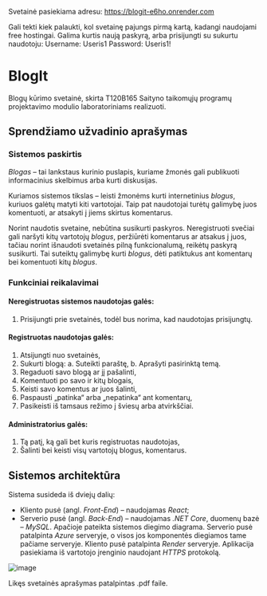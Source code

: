 Svetainė pasiekiama adresu:
https://blogit-e6ho.onrender.com

Gali tekti kiek palaukti, kol svetainę pajungs pirmą kartą, kadangi naudojami free hostingai.
Galima kurtis naują paskyrą, arba prisijungti su sukurtu naudotoju:
Username: Useris1
Password: Useris1!

# BlogIt
Blogų kūrimo svetainė, skirta T120B165 Saityno taikomųjų programų projektavimo modulio laboratoriniams realizuoti. 

## Sprendžiamo užvadinio aprašymas

### Sistemos paskirtis

  *Blogas* – tai lankstaus kurinio puslapis, kuriame žmonės gali publikuoti informacinius
skelbimus arba kurti diskusijas.

  Kuriamos sistemos tikslas – leisti žmonėms kurti internetinius *blogus*, kuriuos galėtų
matyti kiti vartotojai. Taip pat naudotojai turėtų galimybę juos komentuoti, ar atsakyti į jiems
skirtus komentarus.

  Norint naudotis svetaine, nebūtina susikurti paskyros. Neregistruoti svečiai gali naršyti
kitų vartotojų *blogus*, peržiūrėti komentarus ar atsakus į juos, tačiau norint išnaudoti svetainės
pilną funkcionalumą, reikėtų paskyrą susikurti. Tai suteiktų galimybę kurti *blogus*, dėti patiktukus ant komentarų bei komentuoti kitų *blogus*.

### Funkciniai reikalavimai

#### Neregistruotas sistemos naudotojas galės:
1. Prisijungti prie svetainės, todėl bus norima, kad naudotojas prisijungtų.

#### Registruotas naudotojas galės:
1. Atsijungti nuo svetainės,
2. Sukurti blogą:
  a. Suteikti paraštę,
  b. Aprašyti pasirinktą temą.
3.	Regaduoti savo blogą ar jį pašalinti,
4.	Komentuoti po savo ir kitų blogais,
5.	Keisti savo komentus ar juos šalinti,
6.	Paspausti „patinka“ arba „nepatinka“ ant komentarų,
7.	Pasikeisti iš tamsaus režimo į šviesų arba atvirkščiai.

#### Administratorius galės:
1.	Tą patį, ką gali bet kuris registruotas naudotojas,
2.	Šalinti bei keisti visų vartotojų blogus, komentarus.  

## Sistemos architektūra

  Sistema susideda iš dviejų dalių:
- Kliento pusė (angl. *Front-End*) – naudojamas *React*;
- Serverio pusė (angl. *Back-End*) – naudojamas *.NET Core*, duomenų bazė –
*MySQL*.
  Apačioje pateikta sistemos diegimo diagrama. Serverio pusė patalpinta *Azure*
serveryje, o visos jos komponentės diegiamos tame pačiame serveryje. Kliento pusė patalpinta *Render* serveryje. Aplikacija pasiekiama iš
vartotojo įrenginio naudojant *HTTPS* protokolą.

![image](https://user-images.githubusercontent.com/62296041/209277563-b07c4e47-c73e-4101-8ef5-5d151f31d9f4.png)

Likęs svetainės aprašymas patalpintas .pdf faile.
